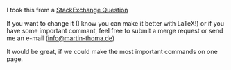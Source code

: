 I took this from a [StackExchange Question](http://tex.stackexchange.com/a/84757/5645)

If you want to change it (I know you can make it better with LaTeX!)
or if you have some important commant, feel free to submit a merge
request or send me an e-mail (info@martin-thoma.de)


It would be great, if we could make the most important commands on one page.
